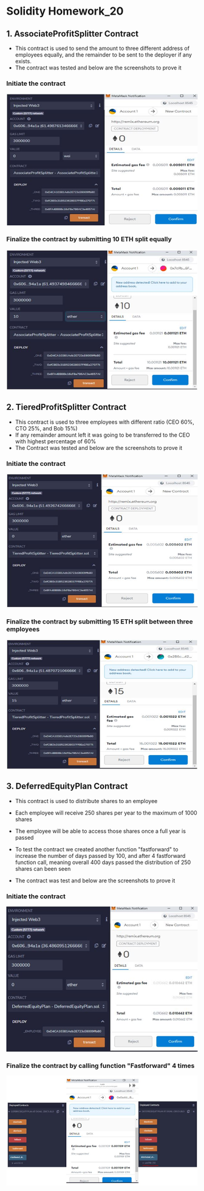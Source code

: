 # Solidity Homework_20

## 1. AssociateProfitSplitter Contract
- This contract is used to send the amount to three different address of employees equally, and the remainder to be sent to the deployer if any exists.
- The contract was tested and below are the screenshots to prove it

### Initiate the contract
![Associate](solidity_screenshot/AssociateProfitSplitter_initiate.JPG)

### Finalize the contract by submitting 10 ETH split equally
![Associate_fin](solidity_screenshot/AssociateProfitSplitter_deposit_10ETH.JPG)

## 2. TieredProfitSplitter Contract
- This contract is used to three employees with different ratio (CEO 60%, CTO 25%, and Bob 15%)
- If any remainder amount left it was going to be transferred to the CEO with highest percentage of 60%
- The Contract was tested and below are the screenshots to prove it

### Initiate the contract
![Tiered](solidity_screenshot/TieredProfitSplitter_initiate.JPG)

### Finalize the contract by submitting 15 ETH split between three employees
![Tired_fin](solidity_screenshot/TieredProfitSplitter_deposit_15ETH.JPG)


## 3. DeferredEquityPlan Contract
- This contract is used to distribute shares to an employee
- Each employee will receive 250 shares per year to the maximum of 1000 shares
- The employee will be able to access those shares once a full year is passed
- To test the contract we created another function "fastforward" to increase the number of days passed by 100, and after 4 fastforward function call, meaning overall 400 days passed the distribution of 250 shares can been seen

- The contract was test and below are the screenshots to prove it

### Initiate the contract
![Deferred](solidity_screenshot/DeferredEquityPlan_initiate.JPG)

### Finalize the contract by calling function "Fastforward" 4 times
![Deferred_fin](solidity_screenshot/DeferredEquityPlan_250shares.JPG)
